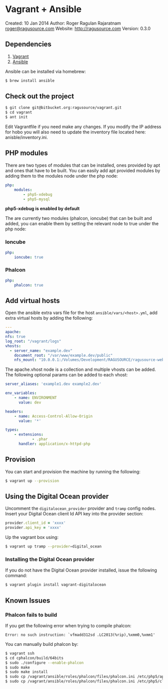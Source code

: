 # Vagrant + Ansible
Created: 10 Jan 2014
Author:  Roger Ragulan Rajaratnam <roger@ragusource.com>
Website: http://ragusource.com
Version: 0.3.0

## Dependencies

1. [Vagrant](http://vagrantup.com/)
2. [Ansible](http://ansible.com/)

Ansible can be installed via homebrew:

```bash
$ brew install ansible
```

## Check out the project

```bash
$ git clone git@bitbucket.org:ragusource/vagrant.git
$ cd vagrant
$ ant init
```

Edit Vagrantfile if you need make any changes. If you modify the IP address for hobo you will also need to update the
inventory file located here: anisble/inventory.ini.

## PHP modules

There are two types of modules that can be installed, ones provided by apt and ones that have to be built. You can easily add
apt provided modules by adding them to the modules node under the php node:

```yml
php:
    modules:
        - php5-xdebug
        - php5-mysql
```

__php5-xdebug is enabled by default__

The are currently two modules (phalcon, ioncube) that can be built and added, you can enable them by setting the relevant node
to true under the php node:

### Ioncube

```yml
php:
    ioncube: true
```

### Phalcon

```yml
php:
    phalcon: true
```

## Add virtual hosts

Open the ansible extra vars file for the host ```ansible/vars/<host>.yml```, add extra virtual hosts by adding the
following:


```yml
---
apache:
nfs: true
log_root: "/vagrant/logs"
vhosts:
  - server_name: "example.dev"
    document_root: "/var/www/example.dev/public"
    nfs_mount: "10.0.0.1:/Volumes/Development/RAGUSOURCE/ragusource-web"
```

The apache.vhost node is a collection and multiple vhosts can be added. The following optional params can be added to each vhost:

```yml
server_aliases: 'example1.dev example2.dev'
```

```yml
env_variables:
    - name: ENVIRONMENT
      value: dev
```

```yml
headers:
    - name: Access-Control-Allow-Origin
      value: '*'
```

```yml
types:
    - extensions:
            - .phar
      handler: application/x-httpd-php
```

## Provision

You can start and provision the machine by running the following:

```bash
$ vagrant up --provision
```

## Using the Digital Ocean provider

Uncomment the ```digitalocean_provider``` provider and ```tramp``` config nodes. Insert your Digital Ocean client Id
API key into the provider section:

```ruby
provider.client_id = 'xxxx'
provider.api_key = 'xxxx'
```

Up the vagrant box using:

```bash
$ vagrant up tramp --provider=digital_ocean
```

### Installing the Digital Ocean provider

If you do not have the Digital Ocean provider installed, issue the following command:

```bash
$ vagrant plugin install vagrant-digitalocean
```

## Known Issues

### Phalcon fails to build

If you get the following error when trying to compile phalcon:

```
Error: no such instruction: `vfmadd312sd .LC2013(%rip),%xmm0,%xmm1'
```

You can manually build phalcon by:

```bash
$ vagrant ssh
$ cd cphalcon/build/64bits
$ sudo ./configure --enable-phalcon
$ sudo make
$ sudo make install
$ sudo cp /vagrant/ansible/roles/phalcon/files/phalcon.ini /etc/php5/apache2/conf.d/.
$ sudo cp /vagrant/ansible/roles/phalcon/files/phalcon.ini /etc/php5/cli/conf.d/.
```

